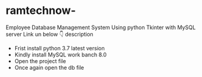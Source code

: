 # ramtechnow-
Employee Database Management System Using python Tkinter with MySQL server
Link un below 👇 description
* Frist install python 3.7 latest version
* Kindly install MySQL work banch 8.0
* Open the project file
* Once again open the db file

